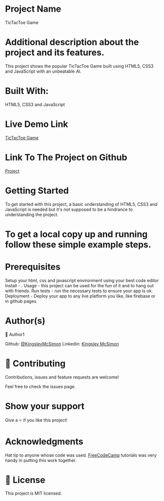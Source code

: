 # Project Name
TicTacToe Game

# Additional description about the project and its features.

This project shows the popular TicTacToe Game built using HTML5, CSS3 and JavaScript with an unbeatable AI.

# Built With:

HTML5, CSS3 and JavaScript

# Live Demo Link
[TicTacToe Game](https://kingsleymcsimon.github.io/TicTacToe-Game/)

# Link To The Project on Github
[Project](https://github.com/KingsleyMcSimon/TicTacToe-Game)

# Getting Started
To get started with this project, a basic understanding of HTML5, CSS3 and JavaScript is needed but it's not supposed to be a hindrance to understanding the project.

# To get a local copy up and running follow these simple example steps.

# Prerequisites
Setup your html, css and javascript environment using your best code editor
Install - .
Usage - this project can be used for the fun of it and to hang out with friends.
Run tests - run the necessary tests to ensure your app is ok.
Deployment - Deploy your app to any live platform you like, like firebase or in github pages.

# Author(s)

👤 Author1

Github: [@KingsleyMcSimon](https://github.com/KingsleyMcSimon/)
Linkedin: [Kingsley McSimon](https://www.linkedin.com/in/kingsley-mcsimon-44411517a/)

# 🤝 Contributing
Contributions, issues and feature requests are welcome!

Feel free to check the issues page.

# Show your support
Give a ⭐️ if you like this project!

# Acknowledgments
Hat tip to anyone whose code was used.
[FreeCodeCamp](https://www.freecodecamp.org) tutorials was very handy in putting this work together.

# 📝 License
This project is MIT licensed.
